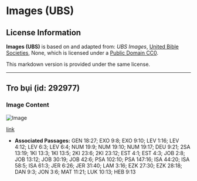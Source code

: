 # Images (UBS)

## License Information

**Images (UBS)** is based on and adapted from: _UBS Images_, [United Bible Societies](https://unitedbiblesocieties.org/), None, which is licensed under a [Public Domain CC0](https://creativecommons.org/public-domain/cc0/).

This markdown version is provided under the same license.



--------------------------------

## Tro bụi (id: 292977)

### Image Content

![Image](https://cdn.aquifer.bible/aquifer-content/resources/Media/WEB-0041_ash.jpg)

[link](https://cdn.aquifer.bible/aquifer-content/resources/Media/WEB-0041_ash.jpg)

* **Associated Passages:** GEN 18:27; EXO 9:8; EXO 9:10; LEV 1:16; LEV 4:12; LEV 6:3; LEV 6:4; NUM 19:9; NUM 19:10; NUM 19:17; DEU 9:21; 2SA 13:19; 1KI 13:3; 1KI 13:5; 2KI 23:6; 2KI 23:12; EST 4:1; EST 4:3; JOB 2:8; JOB 13:12; JOB 30:19; JOB 42:6; PSA 102:10; PSA 147:16; ISA 44:20; ISA 58:5; ISA 61:3; JER 6:26; JER 31:40; LAM 3:16; EZK 27:30; EZK 28:18; DAN 9:3; JON 3:6; MAT 11:21; LUK 10:13; HEB 9:13

